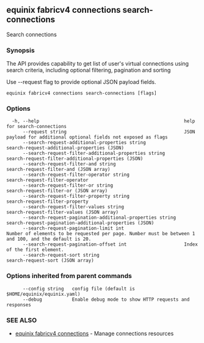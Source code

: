 ## equinix fabricv4 connections search-connections

Search connections

### Synopsis

The API provides capability to get list of user's virtual connections using search criteria, including optional filtering, pagination and sorting

Use --request flag to provide optional JSON payload fields.

```
equinix fabricv4 connections search-connections [flags]
```

### Options

```
  -h, --help                                                     help for search-connections
      --request string                                           JSON payload for additional optional fields not exposed as flags
      --search-request-additional-properties string              search-request-additional-properties (JSON)
      --search-request-filter-additional-properties string       search-request-filter-additional-properties (JSON)
      --search-request-filter-and string                         search-request-filter-and (JSON array)
      --search-request-filter-operator string                    search-request-filter-operator
      --search-request-filter-or string                          search-request-filter-or (JSON array)
      --search-request-filter-property string                    search-request-filter-property
      --search-request-filter-values string                      search-request-filter-values (JSON array)
      --search-request-pagination-additional-properties string   search-request-pagination-additional-properties (JSON)
      --search-request-pagination-limit int                      Number of elements to be requested per page. Number must be between 1 and 100, and the default is 20.
      --search-request-pagination-offset int                     Index of the first element.
      --search-request-sort string                               search-request-sort (JSON array)
```

### Options inherited from parent commands

```
      --config string   config file (default is $HOME/equinix/equinix.yaml)
      --debug           Enable debug mode to show HTTP requests and responses
```

### SEE ALSO

* [equinix fabricv4 connections](equinix_fabricv4_connections.md)	 - Manage connections resources

